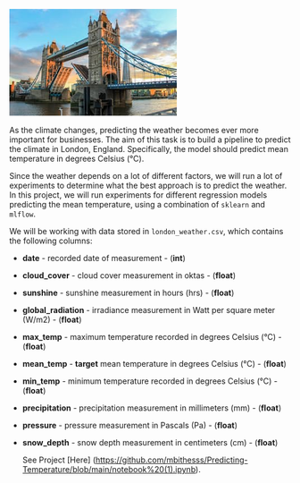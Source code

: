 ![tower_bridge](tower_bridge.jpg)

As the climate changes, predicting the weather becomes ever more important for businesses. The aim of this task is to build a pipeline to predict the climate in London, England. Specifically, the model should predict mean temperature in degrees Celsius (°C).

Since the weather depends on a lot of different factors, we will run a lot of experiments to determine what the best approach is to predict the weather. In this project, we will run experiments for different regression models predicting the mean temperature, using a combination of `sklearn` and `mlflow`.

We will be working with data stored in `london_weather.csv`, which contains the following columns:
- **date** - recorded date of measurement - (**int**)
- **cloud_cover** - cloud cover measurement in oktas - (**float**)
- **sunshine** - sunshine measurement in hours (hrs) - (**float**)
- **global_radiation** - irradiance measurement in Watt per square meter (W/m2) - (**float**)
- **max_temp** - maximum temperature recorded in degrees Celsius (°C) - (**float**)
- **mean_temp** - **target** mean temperature in degrees Celsius (°C) - (**float**)
- **min_temp** - minimum temperature recorded in degrees Celsius (°C) - (**float**)
- **precipitation** - precipitation measurement in millimeters (mm) - (**float**)
- **pressure** - pressure measurement in Pascals (Pa) - (**float**)
- **snow_depth** - snow depth measurement in centimeters (cm) - (**float**)

  See Project [Here] (https://github.com/mbithesss/Predicting-Temperature/blob/main/notebook%20(1).ipynb).
